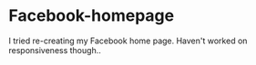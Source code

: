 # Facebook-homepage
I tried re-creating my Facebook home page. Haven't worked on responsiveness though..
